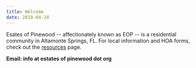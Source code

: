 ```yaml
---
title: Welcome
date: 2018-04-28
---
```


Esates of Pinewood -- affectionately known as EOP -- is a residential community in Altamonte Springs, FL. For local information and HOA forms, check out the [resources](/resources) page.

**Email: info at estates of pinewood dot org**